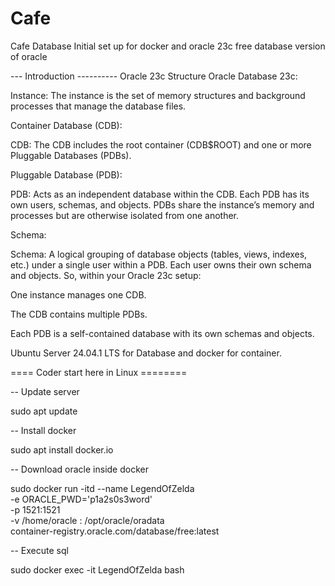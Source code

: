 # Cafe
Cafe Database
Initial set up for docker and oracle 23c free database version of oracle

--- Introduction ----------
Oracle 23c Structure
Oracle Database 23c:

Instance: The instance is the set of memory structures and background processes that manage the database files.

Container Database (CDB):

CDB: The CDB includes the root container (CDB$ROOT) and one or more Pluggable Databases (PDBs).

Pluggable Database (PDB):

PDB: Acts as an independent database within the CDB. Each PDB has its own users, schemas, and objects. PDBs share the instance’s memory and processes but are otherwise isolated from one another.

Schema:

Schema: A logical grouping of database objects (tables, views, indexes, etc.) under a single user within a PDB. Each user owns their own schema and objects.
So, within your Oracle 23c setup:

One instance manages one CDB.

The CDB contains multiple PDBs.

Each PDB is a self-contained database with its own schemas and objects.

Ubuntu Server 24.04.1 LTS for Database and docker for container.

==== Coder start here in Linux ========

-- Update server

sudo apt update

-- Install docker

sudo apt install docker.io

-- Download oracle inside docker

sudo docker run -itd --name LegendOfZelda \
-e ORACLE_PWD='p1a2s0s3word' \
-p 1521:1521 \
-v /home/oracle : /opt/oracle/oradata \
container-registry.oracle.com/database/free:latest

-- Execute sql

sudo docker exec -it LegendOfZelda bash

